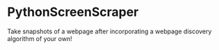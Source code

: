 # PythonScreenScraper
Take snapshots of a webpage after incorporating a webpage discovery algorithm of your own!
